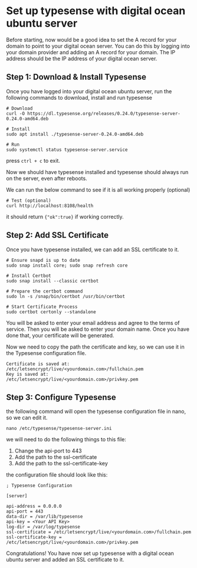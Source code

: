 # Set up typesense with digital ocean ubuntu server

Before starting, now would be a good idea to set the A record for your domain to point to your digital ocean server. You can do this by logging into your domain provider and adding an A record for your domain. The IP address should be the IP address of your digital ocean server.

## Step 1: Download & Install Typesense

Once you have logged into your digital ocean ubuntu server, run the following commands to download, install and run typesense
```shell
# Download
curl -O https://dl.typesense.org/releases/0.24.0/typesense-server-0.24.0-amd64.deb

# Install
sudo apt install ./typesense-server-0.24.0-amd64.deb

# Run
sudo systemctl status typesense-server.service
```

press ```ctrl + c``` to exit.

Now we should have typesense installed and typesense should always run on the server, even after reboots.

We can run the below command to see if it is all working properly (optional)
```shell
# Test (optional)
curl http://localhost:8108/health
```

it should return ```{"ok":true}``` if working correctly.

## Step 2: Add SSL Certificate

Once you have typesense installed, we can add an SSL certificate to it.

```shell
# Ensure snapd is up to date
sudo snap install core; sudo snap refresh core

# Install Certbot
sudo snap install --classic certbot

# Prepare the certbot command
sudo ln -s /snap/bin/certbot /usr/bin/certbot

# Start Certificate Process
sudo certbot certonly --standalone
```

You will be asked to enter your email address and agree to the terms of service. Then you will be asked to enter your domain name. Once you have done that, your certificate will be generated.

Now we need to copy the path the certificate and key, so we can use it in the Typesense configuration file.

```shell
Certificate is saved at: /etc/letsencrypt/live/<yourdomain.com>/fullchain.pem
Key is saved at:         /etc/letsencrypt/live/<yourdomain.com>/privkey.pem
```

## Step 3: Configure Typesense

the following command will open the typesense configuration file in nano, so we can edit it.

```
nano /etc/typesense/typesense-server.ini
```

we will need to do the following things to this file:
1. Change the api-port to 443
2. Add the path to the ssl-certificate
3. Add the path to the ssl-certificate-key

the configuration file should look like this:

```
; Typesense Configuration

[server]

api-address = 0.0.0.0
api-port = 443
data-dir = /var/lib/typesense
api-key = <Your API Key>
log-dir = /var/log/typesense
ssl-certificate = /etc/letsencrypt/live/<yourdomain.com>/fullchain.pem
ssl-certificate-key = /etc/letsencrypt/live/<yourdomain.com>/privkey.pem
```

Congratulations! You have now set up typesense with a digital ocean ubuntu server and added an SSL certificate to it.